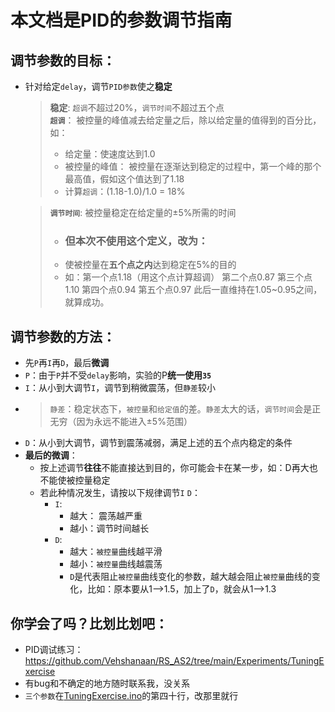 <!--
 * @Author: Runze Yuan 1959180242@qq.com
 * @Date: 2022-11-17 19:20:51
 * @LastEditors: Runze Yuan 1959180242@qq.com
 * @LastEditTime: 2022-11-17 19:58:17
 * @FilePath: \RS_AS2\Experiments\TuningExercise\PID调试手册.md
 * @Description: 
 * 
 * Copyright (c) 2022 by Runze Yuan 1959180242@qq.com, All Rights Reserved. 
-->
# 本文档是PID的参数调节指南
## 调节参数的目标：
- 针对给定`delay`，调节`PID参数`使之**稳定**
  > **稳定**: `超调`不超过20%，`调节时间`不超过五个点  
  > **`超调`**： 被控量的峰值减去给定量之后，除以给定量的值得到的百分比，如：
  > - 给定量：使速度达到1.0 
  > - 被控量的峰值： 被控量在逐渐达到稳定的过程中，第一个峰的那个最高值，假如这个值达到了1.18
  > - 计算`超调`：(1.18-1.0)/1.0 = 18%  

  > **`调节时间`**: 被控量稳定在给定量的±5%所需的时间  
  > - ### **但本次不使用这个定义，改为：**
  > - 使被控量在**五个点之内**达到稳定在5%的目的
  > - 如：第一个点1.18（用这个点计算超调） 第二个点0.87 第三个点1.10 第四个点0.94 第五个点0.97 此后一直维持在1.05~0.95之间，就算成功。

## 调节参数的方法：
- 先`P`再`I`再`D`，最后**微调**
- `P`：由于`P`并不受`delay`影响，实验的P**统一使用`35`**
- `I`：从小到大调节`I`，调节到稍微震荡，但`静差`较小
- > `静差`：稳定状态下，`被控量`和`给定值`的差。`静差`太大的话，`调节时间`会是正无穷（因为永远不能进入±5%范围）
- `D`：从小到大调节，调节到震荡减弱，满足上述的五个点内稳定的条件
- **最后的微调**：
  - 按上述调节**往往**不能直接达到目的，你可能会卡在某一步，如：D再大也不能使被控量稳定
  - 若此种情况发生，请按以下规律调节`I` `D`：
    - `I`:
      - 越大： 震荡越严重
      - 越小：调节时间越长
    - `D`:
      - 越大：`被控量`曲线越平滑
      - 越小：`被控量`曲线越震荡
      - `D`是代表阻止`被控量`曲线变化的参数，越大越会阻止`被控量`曲线的变化，比如：原本要从1-->1.5，加上了`D`，就会从1-->1.3

## 你学会了吗？比划比划吧：
- PID调试练习：https://github.com/Vehshanaan/RS_AS2/tree/main/Experiments/TuningExercise
- 有bug和不确定的地方随时联系我，没关系
- `三个参数`在[TuningExercise.ino](https://github.com/Vehshanaan/RS_AS2/blob/main/Experiments/TuningExercise/TuningExercise.ino)的第四十行，改那里就行